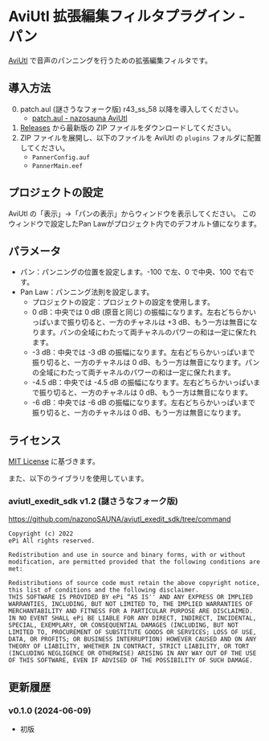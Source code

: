 # AviUtl 拡張編集フィルタプラグイン - パン

[AviUtl](http://spring-fragrance.mints.ne.jp/aviutl/)
で音声のパンニングを行うための拡張編集フィルタです。

## 導入方法

0. patch.aul (謎さうなフォーク版) r43_ss_58 以降を導入してください。
   - [patch.aul - nazosauna AviUtl](https://scrapbox.io/nazosauna/patch.aul)
1. [Releases](https://github.com/karoterra/aviutl_Panner/releases/)
   から最新版の ZIP ファイルをダウンロードしてください。
2. ZIP ファイルを展開し、以下のファイルを AviUtl の `plugins` フォルダに配置してください。
   - `PannerConfig.auf`
   - `PannerMain.eef`

## プロジェクトの設定

AviUtl の「表示」→「パンの表示」からウィンドウを表示してください。
このウィンドウで設定したPan Lawがプロジェクト内でのデフオルト値になります。

## パラメータ

- パン：パンニングの位置を設定します。-100 で左、0 で中央、100 で右です。
- Pan Law：パンニング法則を設定します。
  - プロジェクトの設定：プロジェクトの設定を使用します。
  - 0 dB：中央では 0 dB (原音と同じ) の振幅になります。左右どちらかいっぱいまで振り切ると、一方のチャネルは +3 dB、もう一方は無音になります。パンの全域にわたって両チャネルのパワーの和は一定に保たれます。
  - -3 dB：中央では -3 dB の振幅になります。左右どちらかいっぱいまで振り切ると、一方のチャネルは 0 dB、もう一方は無音になります。パンの全域にわたって両チャネルのパワーの和は一定に保たれます。
  - -4.5 dB：中央では -4.5 dB の振幅になります。左右どちらかいっぱいまで振り切ると、一方のチャネルは 0 dB、もう一方は無音になります。
  - -6 dB：中央では -6 dB の振幅になります。左右どちらかいっぱいまで振り切ると、一方のチャネルは 0 dB、もう一方は無音になります。

## ライセンス

[MIT License](LICENSE) に基づきます。

また、以下のライブラリを使用しています。

### aviutl_exedit_sdk v1.2 (謎さうなフォーク版)

https://github.com/nazonoSAUNA/aviutl_exedit_sdk/tree/command

```
Copyright (c) 2022
ePi All rights reserved.

Redistribution and use in source and binary forms, with or without modification, are permitted provided that the following conditions are met:

Redistributions of source code must retain the above copyright notice, this list of conditions and the following disclaimer.
THIS SOFTWARE IS PROVIDED BY ePi “AS IS'' AND ANY EXPRESS OR IMPLIED WARRANTIES, INCLUDING, BUT NOT LIMITED TO, THE IMPLIED WARRANTIES OF MERCHANTABILITY AND FITNESS FOR A PARTICULAR PURPOSE ARE DISCLAIMED. IN NO EVENT SHALL ePi BE LIABLE FOR ANY DIRECT, INDIRECT, INCIDENTAL, SPECIAL, EXEMPLARY, OR CONSEQUENTIAL DAMAGES (INCLUDING, BUT NOT LIMITED TO, PROCUREMENT OF SUBSTITUTE GOODS OR SERVICES; LOSS OF USE, DATA, OR PROFITS; OR BUSINESS INTERRUPTION) HOWEVER CAUSED AND ON ANY THEORY OF LIABILITY, WHETHER IN CONTRACT, STRICT LIABILITY, OR TORT (INCLUDING NEGLIGENCE OR OTHERWISE) ARISING IN ANY WAY OUT OF THE USE OF THIS SOFTWARE, EVEN IF ADVISED OF THE POSSIBILITY OF SUCH DAMAGE.
```

## 更新履歴

### v0.1.0 (2024-06-09)
- 初版
